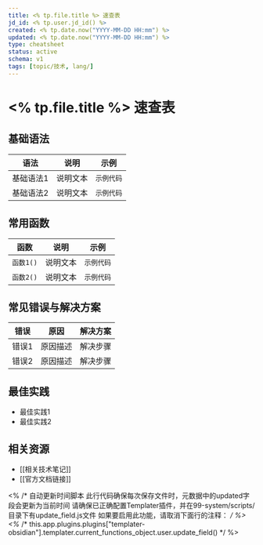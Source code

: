 ```yaml
---
title: <% tp.file.title %> 速查表
jd_id: <% tp.user.jd_id() %>
created: <% tp.date.now("YYYY-MM-DD HH:mm") %>
updated: <% tp.date.now("YYYY-MM-DD HH:mm") %>
type: cheatsheet
status: active
schema: v1
tags: [topic/技术, lang/]
---
```


# <% tp.file.title %> 速查表

## 基础语法

| 语法 | 说明 | 示例 |
|------|------|------|
| 基础语法1 | 说明文本 | `示例代码` |
| 基础语法2 | 说明文本 | `示例代码` |

## 常用函数

| 函数 | 说明 | 示例 |
|------|------|------|
| `函数1()` | 说明文本 | `示例代码` |
| `函数2()` | 说明文本 | `示例代码` |

## 常见错误与解决方案

| 错误 | 原因 | 解决方案 |
|------|------|----------|
| 错误1 | 原因描述 | 解决步骤 |
| 错误2 | 原因描述 | 解决步骤 |

## 最佳实践

- 最佳实践1
- 最佳实践2

## 相关资源

- [[相关技术笔记]]
- [[官方文档链接]]

<% /* 
自动更新时间脚本
此行代码确保每次保存文件时，元数据中的updated字段会更新为当前时间
请确保已正确配置Templater插件，并在99-system/scripts/目录下有update_field.js文件
如果要启用此功能，请取消下面行的注释：
*/ %>
<%* /* this.app.plugins.plugins["templater-obsidian"].templater.current_functions_object.user.update_field() */ %> 